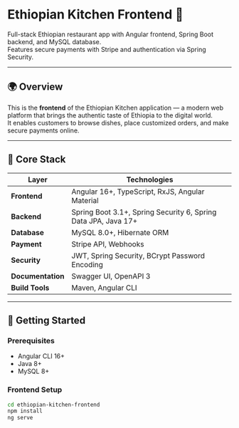 # Ethiopian Kitchen Frontend 🍛

Full-stack Ethiopian restaurant app with Angular frontend, Spring Boot backend, and MySQL database.  
Features secure payments with Stripe and authentication via Spring Security.

---

## 🌍 Overview

This is the **frontend** of the Ethiopian Kitchen application — a modern web platform that brings the authentic taste of Ethiopia to the digital world.  
It enables customers to browse dishes, place customized orders, and make secure payments online.

---

## 🧱 Core Stack

| Layer | Technologies |
|--------|---------------|
| **Frontend** | Angular 16+, TypeScript, RxJS, Angular Material |
| **Backend** | Spring Boot 3.1+, Spring Security 6, Spring Data JPA, Java 17+ |
| **Database** | MySQL 8.0+, Hibernate ORM |
| **Payment** | Stripe API, Webhooks |
| **Security** | JWT, Spring Security, BCrypt Password Encoding |
| **Documentation** | Swagger UI, OpenAPI 3 |
| **Build Tools** | Maven, Angular CLI |

---

## 🚀 Getting Started

### Prerequisites
- Angular CLI 16+  
- Java 8+  
- MySQL 8+

### Frontend Setup
```bash
cd ethiopian-kitchen-frontend
npm install
ng serve
